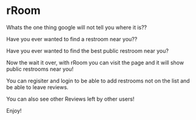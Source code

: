 # rRoom

Whats the one thing google will not tell you where it is??

Have you ever wanted to find a restroom near you??

Have you ever wanted to find the best public restroom near you?

Now the wait it over, with rRoom you can visit the page and it will show public restrooms near you!

You can regisiter and login to be able to add restrooms not on the list and be able to leave reviews.

You can also see other Reviews left by other users!

Enjoy!
